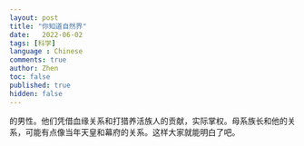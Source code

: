 ```yaml
---
layout: post
title: "你知道自然界"
date:   2022-06-02
tags: [科学]
language : Chinese
comments: true
author: Zhen
toc: false
published: true
hidden: false
---
```

的男性。他们凭借血缘关系和打猎养活族人的贡献，实际掌权。母系族长和他的关系，可能有点像当年天皇和幕府的关系。这样大家就能明白了吧。

 
<!--stackedit_data:
eyJoaXN0b3J5IjpbLTkxMTA2MzI2NF19
-->